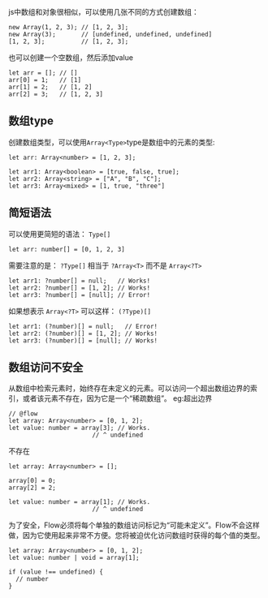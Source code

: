js中数组和对象很相似，可以使用几张不同的方式创建数组：
```
new Array(1, 2, 3); // [1, 2, 3];
new Array(3);       // [undefined, undefined, undefined]
[1, 2, 3];          // [1, 2, 3];
```
也可以创建一个空数组，然后添加value
```
let arr = []; // []
arr[0] = 1;   // [1]
arr[1] = 2;   // [1, 2]
arr[2] = 3;   // [1, 2, 3]
```

## 数组type
创建数组类型，可以使用`Array<Type>`type是数组中的元素的类型:
```
let arr: Array<number> = [1, 2, 3];
```
```
let arr1: Array<boolean> = [true, false, true];
let arr2: Array<string> = ["A", "B", "C"];
let arr3: Array<mixed> = [1, true, "three"]
```
## 简短语法
可以使用更简短的语法： `Type[]`
```
let arr: number[] = [0, 1, 2, 3]
```
需要注意的是： `?Type[]` 相当于 `?Array<T>` 而不是 `Array<?T>`

```
let arr1: ?number[] = null;   // Works!
let arr2: ?number[] = [1, 2]; // Works!
let arr3: ?number[] = [null]; // Error!
```
如果想表示 `Array<?T>` 可以这样： `(?Type)[]`

```
let arr1: (?number)[] = null;   // Error!
let arr2: (?number)[] = [1, 2]; // Works!
let arr3: (?number)[] = [null]; // Works!
```

## 数组访问不安全
从数组中检索元素时，始终存在未定义的元素。可以访问一个超出数组边界的索引，或者该元素不存在，因为它是一个“稀疏数组”。
eg:超出边界
```
// @flow
let array: Array<number> = [0, 1, 2];
let value: number = array[3]; // Works.
                       // ^ undefined
```

不存在
```
let array: Array<number> = [];

array[0] = 0;
array[2] = 2;

let value: number = array[1]; // Works.
                       // ^ undefined
```

为了安全，Flow必须将每个单独的数组访问标记为“可能未定义”。Flow不会这样做，因为它使用起来非常不方便。您将被迫优化访问数组时获得的每个值的类型。
```
let array: Array<number> = [0, 1, 2];
let value: number | void = array[1];

if (value !== undefined) {
  // number
}
```

